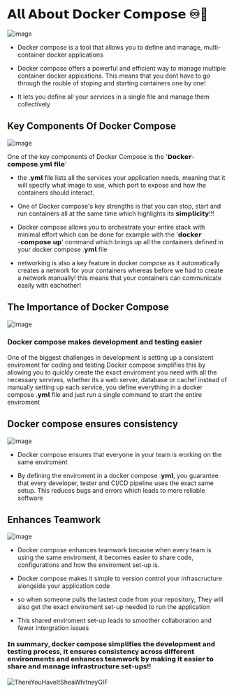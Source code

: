 # 𝗔𝗹𝗹 𝗔𝗯𝗼𝘂𝘁 𝗗𝗼𝗰𝗸𝗲𝗿 𝗖𝗼𝗺𝗽𝗼𝘀𝗲 ♾️🚀
![image](https://github.com/user-attachments/assets/62cf988e-7ccf-47d2-924a-8f093a2513c1)

- Docker compose is a tool that allows you to define and manage, multi-container docker applications

- Docker compose offers a powerful and efficient way to manage multiple container docker appications. This means that you dont have to go through the rouble of stoping and starting containers one by one!

- It lets you define all your services in a single file and manage them collectively

## Key Components Of Docker Compose

![image](https://github.com/user-attachments/assets/b1371247-30ae-4118-b238-338231e710a1)

One of the key components of Docker Compose is the '𝗗𝗼𝗰𝗸𝗲𝗿-𝗰𝗼𝗺𝗽𝗼𝘀𝗲.𝘆𝗺𝗹 𝗳𝗶𝗹𝗲'

- the .𝘆𝗺𝗹 file lists all the services your application needs, meaning that it will specify what image to use, which port to expose and how the containers should interact.

- One of Docker compose's key strengths is that you can stop, start and run containers all at the same time which highlights its 𝘀𝗶𝗺𝗽𝗹𝗶𝗰𝗶𝘁𝘆!!!

- Docker compose allows you to orchestrate your entire stack with minimal effort which can be done for example with the '𝗱𝗼𝗰𝗸𝗲𝗿 -𝗰𝗼𝗺𝗽𝗼𝘀𝗲 𝘂𝗽' command which brings up all the containers defined in your docker compose .𝘆𝗺𝗹 file

- networking is also a key feature in docker compose as it automatically creates a network for your containers whereas before we had to create a network manually! this means that your containers can communicate easily with eachother!

## The Importance of Docker Compose 

![image](https://github.com/user-attachments/assets/47ff4b21-9b66-4565-acdc-f98913c010d0)

### Docker compose makes development and testing easier 

One of the biggest challenges in development is setting up a consistent enviroment for coding and testing Docker compose simplifies this by allowing you to quickly create the exact enviroment you need with all the necessary servives, whether its a web server, database or cache! instead of manually setting up each service, you define everything in a docker compose .𝘆𝗺𝗹 file and just run a single command to start the entire enviroment

## Docker compose ensures consistency 
![image](https://github.com/user-attachments/assets/b5874e67-5a7c-44d8-be09-ffac26ad511d)

- Docker compose ensures that everyone in your team is working on the same enviroment

- By defining the enviroment in a docker compose .𝘆𝗺𝗹, you guarantee that every developer, tester and CI/CD pipeline uses the exact same setup. This reduces bugs and errors which leads to more reliable software

## Enhances Teamwork 

![image](https://github.com/user-attachments/assets/3a2f21bd-bba4-4476-979f-9e5910b6795f)

- Docker compose enhances teamwork because when every team is using the same enviroment, it becomes easier to share code, configurations and how the enviroment set-up is.

- Docker compose makes it simple to version control your infrascructure alongside your application code

- so when someone pulls the lastest code from your repository, They will also get the exact enviroment set-up needed to run the application

- This shared enviroment set-up leads to smoother collaboration and fewer intergration issues


#### 𝗜𝗻 𝘀𝘂𝗺𝗺𝗮𝗿𝘆, 𝗱𝗼𝗰𝗸𝗲𝗿 𝗰𝗼𝗺𝗽𝗼𝘀𝗲 𝘀𝗶𝗺𝗽𝗹𝗶𝗳𝗶𝗲𝘀 𝘁𝗵𝗲 𝗱𝗲𝘃𝗲𝗹𝗼𝗽𝗺𝗲𝗻𝘁 𝗮𝗻𝗱 𝘁𝗲𝘀𝘁𝗶𝗻𝗴 𝗽𝗿𝗼𝗰𝗲𝘀𝘀, 𝗶𝘁 𝗲𝗻𝘀𝘂𝗿𝗲𝘀 𝗰𝗼𝗻𝘀𝗶𝘀𝘁𝗲𝗻𝗰𝘆 𝗮𝗰𝗿𝗼𝘀𝘀 𝗱𝗶𝗳𝗳𝗲𝗿𝗲𝗻𝘁 𝗲𝗻𝘃𝗶𝗿𝗼𝗻𝗺𝗲𝗻𝘁𝘀 𝗮𝗻𝗱 𝗲𝗻𝗵𝗮𝗻𝗰𝗲𝘀 𝘁𝗲𝗮𝗺𝘄𝗼𝗿𝗸 𝗯𝘆 𝗺𝗮𝗸𝗶𝗻𝗴 𝗶𝘁 𝗲𝗮𝘀𝗶𝗲𝗿 𝘁𝗼 𝘀𝗵𝗮𝗿𝗲 𝗮𝗻𝗱 𝗺𝗮𝗻𝗮𝗴𝗲 𝗶𝗻𝗳𝗿𝗮𝘀𝘁𝗿𝘂𝗰𝘁𝘂𝗿𝗲 𝘀𝗲𝘁-𝘂𝗽𝘀!!

![ThereYouHaveItSheaWhitneyGIF](https://github.com/user-attachments/assets/872d283f-8104-4a0f-aa7f-9fbb6d67d7a5)
